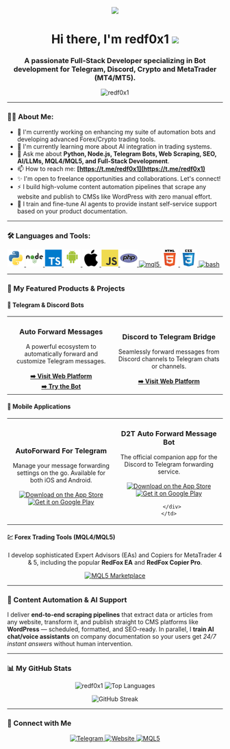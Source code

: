 <div id="header" align="center">
  <img src="https://media.giphy.com/media/M9gbBd9hDx80flzUXB/giphy.gif" width="100"/>
  <h1>
    Hi there, I'm redf0x1
    <img src="https://media.giphy.com/media/hvRJCLFzcasrR4ia7z/giphy.gif" width="30px"/>
  </h1>
  <h3>
    A passionate Full-Stack Developer specializing in Bot development for Telegram, Discord, Crypto and MetaTrader (MT4/MT5).
  </h3>
</div>

<p align="center">
  <img src="https://komarev.com/ghpvc/?username=redf0x1&label=Profile%20views&color=0e75b6&style=flat" alt="redf0x1" />
</p>

---

### 👨‍💻 About Me:
- 🔭 I'm currently working on enhancing my suite of automation bots and developing advanced Forex/Crypto trading tools.
- 🌱 I'm currently learning more about AI integration in trading systems.
- 💬 Ask me about **Python, Node.js, Telegram Bots, Web Scraping, SEO, AI/LLMs, MQL4/MQL5, and Full-Stack Development**.
- 📫 How to reach me: **[https://t.me/redf0x1](https://t.me/redf0x1)**
- ✨ I'm open to freelance opportunities and collaborations. Let's connect!
- ⚡ I build high-volume content automation pipelines that scrape any website and publish to CMSs like WordPress with zero manual effort.
- 🤖 I train and fine-tune AI agents to provide instant self-service support based on your product documentation.

---

### 🛠️ Languages and Tools:

<p align="left">
  <a href="https://www.python.org" target="_blank" rel="noreferrer"> <img src="https://raw.githubusercontent.com/devicons/devicon/master/icons/python/python-original.svg" alt="python" width="40" height="40"/> </a>
  <a href="https://nodejs.org" target="_blank" rel="noreferrer"> <img src="https://raw.githubusercontent.com/devicons/devicon/master/icons/nodejs/nodejs-original-wordmark.svg" alt="nodejs" width="40" height="40"/> </a>
  <a href="https://www.typescriptlang.org/" target="_blank" rel="noreferrer"> <img src="https://raw.githubusercontent.com/devicons/devicon/master/icons/typescript/typescript-original.svg" alt="typescript" width="40" height="40"/> </a>
  <a href="https://developer.android.com" target="_blank" rel="noreferrer"> <img src="https://raw.githubusercontent.com/devicons/devicon/master/icons/android/android-original-wordmark.svg" alt="android" width="40" height="40"/> </a>
  <a href="https://developer.apple.com/ios/" target="_blank" rel="noreferrer"> <img src="https://raw.githubusercontent.com/devicons/devicon/master/icons/apple/apple-original.svg" alt="ios" width="40" height="40"/> </a>
  <a href="https://developer.mozilla.org/en-US/docs/Web/JavaScript" target="_blank" rel="noreferrer"> <img src="https://raw.githubusercontent.com/devicons/devicon/master/icons/javascript/javascript-original.svg" alt="javascript" width="40" height="40"/> </a>
  <a href="https://www.php.net" target="_blank" rel="noreferrer"> <img src="https://raw.githubusercontent.com/devicons/devicon/master/icons/php/php-original.svg" alt="php" width="40" height="40"/> </a>
  <a href="https://www.mql5.com" target="_blank" rel="noreferrer"> <img src="https://c.mql5.com/i/mql5-logo.png" alt="mql5" width="40" height="40"/> </a>
  <a href="https://www.w3.org/html/" target="_blank" rel="noreferrer"> <img src="https://raw.githubusercontent.com/devicons/devicon/master/icons/html5/html5-original-wordmark.svg" alt="html5" width="40" height="40"/> </a>
  <a href="https://www.w3schools.com/css/" target="_blank" rel="noreferrer"> <img src="https://raw.githubusercontent.com/devicons/devicon/master/icons/css3/css3-original-wordmark.svg" alt="css3" width="40" height="40"/> </a>
  <a href="https://www.gnu.org/software/bash/" target="_blank" rel="noreferrer"> <img src="https://www.vectorlogo.zone/logos/gnu_bash/gnu_bash-icon.svg" alt="bash" width="40" height="40"/> </a>
</p>

---

### 🚀 My Featured Products & Projects

#### 🤖 Telegram & Discord Bots
<table>
  <tr>
    <td width="50%">
      <h3 align="center">Auto Forward Messages</h3>
      <div align="center">
        A powerful ecosystem to automatically forward and customize Telegram messages.
        <br/><br/>
        <a href="https://web.autoforwardtelegram.com/"><strong>➡️ Visit Web Platform</strong></a>
        <br/>
        <a href="https://t.me/Auto_Forward_Messages_Bot"><strong>➡️ Try the Bot</strong></a>
      </div>
    </td>
    <td width="50%">
      <h3 align="center">Discord to Telegram Bridge</h3>
      <div align="center">
        Seamlessly forward messages from Discord channels to Telegram chats or channels.
        <br/><br/>
        <a href="https://web.discordtotelegram.com/"><strong>➡️ Visit Web Platform</strong></a>
      </div>
    </td>
  </tr>
</table>

#### 📱 Mobile Applications
<table>
  <tr>
    <td width="50%">
      <h3 align="center">AutoForward For Telegram</h3>
      <div align="center">
        Manage your message forwarding settings on the go. Available for both iOS and Android.
        <br/><br/>
        <a href="https://apps.apple.com/us/app/autoforward-for-telegram/id6447486093">
          <img src="https://developer.apple.com/assets/elements/badges/download-on-the-app-store.svg" alt="Download on the App Store" height="40">
        </a>
        <a href="https://play.google.com/store/apps/details?id=com.autoforward.telegramforward">
          <img src="https://play.google.com/intl/en_us/badges/static/images/badges/en_badge_web_generic.png" alt="Get it on Google Play" height="55">
        </a>
      </div>
    </td>
    <td width="50%">
      <h3 align="center">D2T Auto Forward Message Bot</h3>
      <div align="center">
        The official companion app for the Discord to Telegram forwarding service.
        <br/><br/>
        <a href="https://apps.apple.com/us/app/d2t-auto-forward-message/id6743234921">
          <img src="https://developer.apple.com/assets/elements/badges/download-on-the-app-store.svg" alt="Download on the App Store" height="40">
        </a>
        <a href="https://play.google.com/store/apps/details?id=com.autoforward.dc2tele">
          <img src="https://play.google.com/intl/en_us/badges/static/images/badges/en_badge_web_generic.png" alt="Get it on Google Play" height="55">
        </a>
        
      </div>
    </td>
  </tr>
</table>

#### 💹 Forex Trading Tools (MQL4/MQL5)
<div align="center">
  <p>I develop sophisticated Expert Advisors (EAs) and Copiers for MetaTrader 4 & 5, including the popular <b>RedFox EA</b> and <b>RedFox Copier Pro</b>.</p>
  <a href="https://www.mql5.com/en/users/tienbm/seller">
    <img src="https://img.shields.io/badge/MQL5-Marketplace-blue?style=for-the-badge&logo=mql5&logoColor=white" alt="MQL5 Marketplace">
  </a>
</div>

---

### 📰 Content Automation & AI Support

<p>
I deliver <b>end-to-end scraping pipelines</b> that extract data or articles from any website, transform it, and publish straight to CMS platforms like <b>WordPress</b> — scheduled, formatted, and SEO-ready. In parallel, I <b>train AI chat/voice assistants</b> on company documentation so your users get <em>24/7 instant answers</em> without human intervention.
</p>

---

### 📊 My GitHub Stats

<p align="center">
  <img src="https://github-readme-stats.vercel.app/api?username=redf0x1&show_icons=true&locale=en&theme=tokyonight" alt="redf0x1" />
  <img src="https://github-readme-stats.vercel.app/api/top-langs?username=redf0x1&layout=compact&langs_count=7&theme=tokyonight" alt="Top Languages" />
</p>
<p align="center">
  <img src="https://github-readme-streak-stats.herokuapp.com/?user=redf0x1&theme=tokyonight" alt="GitHub Streak" />
</p>

---

### 🤝 Connect with Me

<p align="center">
  <a href="https://t.me/redf0x1">
    <img src="https://img.shields.io/badge/Telegram-2CA5E0?style=for-the-badge&logo=telegram&logoColor=white" alt="Telegram">
  </a>
  <a href="https://redfox-capital.com">
    <img src="https://img.shields.io/badge/Website-FF5722?style=for-the-badge&logo=google-chrome&logoColor=white" alt="Website">
  </a>
  <a href="https://www.mql5.com/en/users/tienbm/seller">
    <img src="https://img.shields.io/badge/MQL5_Profile-0077B5?style=for-the-badge&logo=mql5&logoColor=white" alt="MQL5">
  </a>
</p> 
